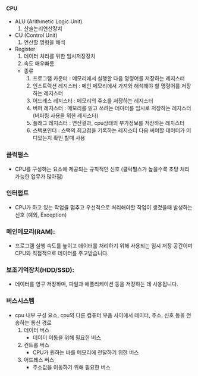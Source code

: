#### CPU
- ALU (Arithmetic Logic Unit)
    1. 산술논리연산장치
- CU (Control Unit)
    1. 연산할 명령을 해석
- Register
    1. 데이터 처리를 위한 임시저장장치
    2. 속도 매우빠름 
    - 종류
        1. 프로그램 카운터 : 메모리에서 실행할 다음 명령어를 저장하는 레지스터
        2. 인스트럭션 레지스터 : 메인 메모리에서 가져와 해석해야 할 명령어를 저장하는 레지스터
        3. 어드레스 레지스터 : 메모리의 주소를 저장하는 레지스터 
        4. 버퍼 레지스터 : 메모리를 읽고 쓰려는 데이터를 임시로 저장하는 레지스터 (버퍼링 사용을 위한 레지스터)
        5. 플래그 레지스터 : 연산결과, cpu상태의 부가정보를 저장하는 레지스터
        6. 스택포인터 : 스택의 최고점을 기록하는 레지스터 다음 써야할 데이터가 어디있는지 확인 할때 사용

### 클럭펄스 
- CPU를 구성하는 요소에 제공되는 규칙적인 신호 (클럭펄스가 높을수록 초당 처리가능한 업무가 많아짐)

### 인터럽트
- CPU가 하고 있는 작업을 멈추고 우선적으로 처리해야할 작업이 생겼을때 발생하는 신호 (예외, Exception)

### 메인메모리(RAM):
- 프로그램 실행 속도를 높이고 데이터를 처리하기 위해 사용되는 임시 저장 공간이며 CPU와 직접적으로 데이터를 주고받습니다.

### 보조기억장치(HDD/SSD):
- 데이터를 영구 저장하며, 파일과 애플리케이션 등을 저장하는 데 사용됩니다.

### 버스시스템 
- cpu 내부 구성 요소, cpu와 다른 컴퓨터 부품 사이에서 데이터, 주소, 신호 등을 전송하는 통신 경로
    1. 데이터 버스 
        - 데이터 이동을 위해 필요한 버스
    2. 컨트롤 버스
        - CPU가 원하는 바를 메모리에 전달하기 위한 버스
    3. 어드레스 버스
        - 주소값을 이동하기 위해 필요한 버스 